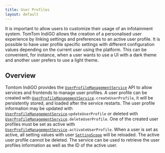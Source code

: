 ```yaml
---
title: User Profiles
layout: default
---
```


It is important to allow users to customize their usage of an infotainment system. TomTom IndiGO 
allows the creation of a personalised user experience by linking settings and preferences to
an active user profile. It is possible to have user profile specific settings with different 
configuration values depending on the current user using the platform. This can be convenient, 
for instance, when a user wants to use a UI with a dark theme and another user prefers to use a 
light theme.

## Overview

Tomtom IndiGO provides the [`UserProfileManagementService`](TTIVI_INDIGO_API) API to allow services 
and frontends to manage user profiles. A user profile can be created with 
[`UserProfileManagementService`](TTIVI_INDIGO_API)`.createUserProfile`, it will be persistently 
stored, and loaded after the service restarts. The user profile information may be updated with
[`UserProfileManagementService`](TTIVI_INDIGO_API).`updateUserProfile` or deleted with 
[`UserProfileManagementService`](TTIVI_INDIGO_API)`.deleteUserProfile`. One of the created user 
profiles must be set as active with 
[`UserProfileManagementService`](TTIVI_INDIGO_API)`.activateUserProfile`. When a user is set as 
active, all setting values with user [`SettingScope`](TTIVI_INDIGO_API) will be reloaded. The active 
user profile cannot be deleted. The service can be used to retrieve the user profiles information as 
well as the ID of the active user.
